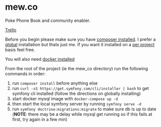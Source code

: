 # mew.co

Poke Phone Book and community enabler.

[Trello](https://trello.com/b/bkAN1zJd/project-mew)

Before you begin please make sure you have [composer installed](https://getcomposer.org/doc/00-intro.md#installation-linux-unix-macos). I prefer a [global](https://getcomposer.org/doc/00-intro.md#globally) installation but thats just me. If you want it installed on a [per project](https://getcomposer.org/doc/00-intro.md#locally) basis feel free.

You will also need [docker installed](https://docs.docker.com/get-docker/)

From the root of the project (ie the mew_co directory) run the following commands in order:

1. run `composer install` before anything else
2. run `curl -sS https://get.symfony.com/cli/installer | bash` to get symfony cli installed (follow the directions on globally installing)
3. start docker mysql image with `docker-compose up -d`
4. then start the local symfony server by running `symfony serve -d`
5. run `symfony doctrine:migrations:migrate` to make sure db is up to date (**NOTE**: there may be a delay while mysql get running so if this fails at first, try again in a few min)
